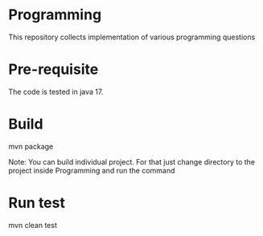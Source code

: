 # Programming
This repository collects implementation of various programming questions

# Pre-requisite
The code is tested in java 17.

# Build
mvn package

Note: You can build individual project. For that just change directory to the project inside Programming and run the command

# Run test
mvn clean test
